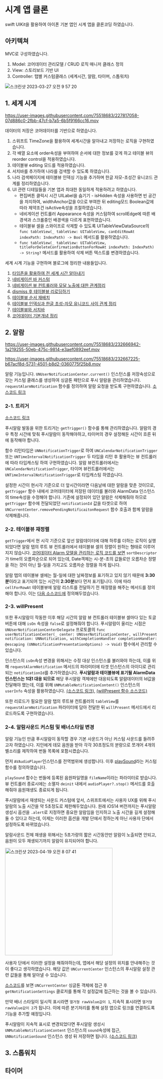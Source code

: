 # 시계 앱 클론

swift UIKit을 활용하여 아이폰 기본 앱인 시계 앱을 클론코딩 하였습니다.

## 아키텍쳐

MVC로 구성하였습니다.

1. Model: 코어데이터 관리모델 / CRUD 로직 매니저 클래스 정의
2. View: 스토리보드 기반 UI
3. Controller: 탭별 커스텀클래스 (세계시간, 알람, 타이머, 스톱워치)

![스크린샷 2023-03-27 오전 9 57 20](https://user-images.githubusercontent.com/75518683/227816805-c474848b-aa00-4daf-bffa-b4f48b7d3481.png)

## 1. 세계 시계

https://user-images.githubusercontent.com/75518683/227817058-07d886c0-2fbb-47cf-b7a5-6b5f9166cc16.mov

데이터의 저장은 코어데이터를 기반으로 하였습니다.

1. 스위프트 TimeZone을 활용하여 세계시간을 알아내고 저장하는 로직을 구현하였습니다.
2. 각 배열 요소에 order속성을 부여하여 순서에 대한 정보를 갖게 하고 테이블 뷰의 reorder control을 적용하였습니다.
3. 테이블뷰 editing 모드를 적용하였습니다.
4. 서치바를 추가하여 나라를 검색할 수 있도록 하였습니다.
5. 나라 검색페이지에 테이블뷰 인덱싱 기능을 추가하며 한글 자모-초성간 유니코드 관계를 정리하였습니다.
6. UI 관련 디테일들을 기본 앱과 최대한 동일하게 적용하려고 하였습니다.
    - 편집버튼 클릭시 시간 UILabel을 숨기기 - isHidden 속성을 사용하면 빈 공간을 차지하여, widthAnchor값을 0으로 부여한 뒤 editing모드 Boolean값에 따라 제약조건 isActive속성을 조절하였습니다.
    - 네비게이션 컨트롤러 Appearance 속성을 커스텀하여 scrollEdge에 따른 배경색과 스크롤중인 배경색을 다르게 표현하였습니다.
    - 테이블뷰 셀을 스와이프로 삭제할 수 있도록 UITableViewDataSource의 `func tableView(_ tableView: UITableView, canEditRowAt indexPath: IndexPath) -> Bool` 메서드를 활용하였습니다.
    - `func tableView(_ tableView: UITableView, titleForDeleteConfirmationButtonForRowAt indexPath: IndexPath) -> String?` 메서드를 활용하여 삭제 버튼 텍스트를 변경하였습니다.

세계 시계 기능을 구현하며 블로그에 정리한 내용들입니다.

1. [타임존을 활용하여 전 세계 시간 알아내기](https://parkjju.github.io/vue-TIL/trash/230209-timezone.html)
2. [네비게이션 바 커스텀](https://parkjju.github.io/vue-TIL/trash/230213-navigationBar.html)
3. [네비게이션 뷰 컨트롤러와 모달 노출에 대한 관계정리](https://parkjju.github.io/vue-TIL/trash/230215-12.html)
4. [dismiss 후 테이블뷰 리로딩하기](https://parkjju.github.io/vue-TIL/trash/230215-13.html)
5. [테이블뷰 순서 재배치](https://parkjju.github.io/vue-TIL/trash/230217-14.html)
6. [테이블뷰 인덱싱과 한글 초성-자모 유니코드 사이 관계 정리](https://parkjju.github.io/vue-TIL/trash/230319-19.html#%E1%84%90%E1%85%A6%E1%84%8B%E1%85%B5%E1%84%87%E1%85%B3%E1%86%AF%E1%84%87%E1%85%B2-%E1%84%8B%E1%85%B5%E1%86%AB%E1%84%83%E1%85%A6%E1%86%A8%E1%84%89%E1%85%B5%E1%86%BC)
7. [테이블뷰와 서치바](https://parkjju.github.io/vue-TIL/trash/230326-20.html#uisearchbar)
8. [코어데이터 기본개념 정리](https://parkjju.github.io/vue-TIL/swift/230201-core.html)

## 2. 알람

https://user-images.githubusercontent.com/75518683/232666942-1a219255-50eb-475c-9814-e3aef0892eef.mov

https://user-images.githubusercontent.com/75518683/232667225-b67acf8d-5731-4501-b8d2-0360775f25b8.mov

알람 기능입니다. `UNUserNotificationCenter.current()` 인스턴스를 저장속성으로 갖는 커스텀 클래스를 생성하여 싱글톤 패턴으로 푸시 알람을 관리하였습니다.
`requestAlarmNotification` 함수를 정의하여 알람 요청을 받도록 구현하였습니다. [소스코드 링크](https://github.com/Parkjju/clock-app/blob/7bf521149639861051e0df8d82b3e0be7787d53e/clock-app/NotificationService.swift#L45-L79)

### 2-1. 트리거

[소스코드 링크](https://github.com/Parkjju/clock-app/blob/7bf521149639861051e0df8d82b3e0be7787d53e/clock-app/NotificationService.swift#L81-L126)

푸시알람 발동을 위한 트리거는 `getTrigger()` 함수를 통해 관리하였습니다. 알람의 경우 특정 시간에 맞춰 푸시알람이 동작해야하고, 타이머의 경우 설정해둔 시간이 흐른 뒤에 동작해야 합니다.

함수 리턴타입은 `UNNotificationTrigger`로 하여 `UNCalendarNotificationTrigger` 또는 `UNTimeIntervalNotificationTrigger` 두 타입을 리턴 후 활용하는 뷰 컨트롤러에 따라 타입캐스팅 하여 구현하였습니다. 알람 뷰컨트롤러에서는 `UNCalendarNotificationTrigger`, 타이머 뷰컨트롤러에서는 `UNTimeIntervalNotificationTrigger`로 타입캐스팅 하였습니다.

설정한 시간이 현시각 기준으로 더 앞시간이라면 다음날에 대한 알람을 맞춘 것이므로, `getTrigger` 함수 내에서 코어데이터에 저장된 데이터를 불러와 AlarmData 인스턴스의 time속성을 수정해야 합니다. 기존에 설정되어 있던 알람은 삭제해줘야 하므로 `getTrigger` 함수에 전달되었던 `notificationId` 값을 타겟으로 하여 `UNCurrentCenter.removePendingNotificaitonRequest` 함수 호출과 함께 알람을 삭제해줍니다.

### 2-2. 테이블뷰 재정렬

`getTrigger`에서 현 시각 기준으로 앞선 알람데이터에 대해 하루를 더하는 로직이 실행되었다면 알람 탭의 루트 뷰 컨트롤러에서 테이블뷰 셀의 정렬이 원하는 형태로 이루어지지 않습니다. [코어데이터 Alarm 모델을 관리하는 로직 코드를 보면](https://github.com/Parkjju/clock-app/blob/92a217b371df040ff62f502f76d20aa210b0cdd1/clock-app/Models/Alarm/AlarmManager.swift#L24-L49) `sortDescriptor`가 time의 오름차순으로 되어 있는데, Date객체는 시-분-초의 값들로만 오름차순 정렬을 하는 것이 아닌 월-일을 가지고도 오름차순 정렬을 하게 됩니다.

알람 탭의 테이블뷰 셀에는 월-일에 대한 날짜정보를 표기하고 있지 않기 때문에 **3:30분**이라고 표기되어 있는 시간이 **2:30분**보다 먼저 표기됩니다. 이에 따라 `cellForRowAt` 테이블뷰에 알람 리스트를 전달하기 전 재정렬을 해주는 메서드를 정의해야 합니다. 이는 [다음 소스코드에](https://github.com/Parkjju/clock-app/blob/92a217b371df040ff62f502f76d20aa210b0cdd1/clock-app/Controllers/Alarm/AlarmViewController.swift#L65-L99) 정의해두었습니다.

### 2-3. willPresent

또한 푸시알람이 작동한 이후 해당 시간의 알람 뷰 컨트롤러 테이블뷰 셀마다 있는 토글버튼에 대해 `isOn` 속성을 `false`로 설정해줘야 합니다. 푸시알람이 울리는 시점은 `UNUserNotificationCenterDelegate` 프로토콜의 `func userNotificationCenter(_ center: UNUserNotificationCenter, willPresent notification: UNNotification, withCompletionHandler completionHandler: @escaping (UNNotificationPresentationOptions) -> Void)` 함수에서 관리할 수 있습니다.

인스턴스의 `isOn`속성 변경을 위해서는 수정 대상 인스턴스를 불러와야 하는데, 이를 위해 `requestAlarmNotification` 메서드의 파라미터에 타겟 인스턴스의 아이디로 관리되는 `notificationId`를 추가하였습니다. **푸시알람과 테이블뷰에 표기될 AlarmData 인스턴스는 1대1 대응 되므로** 해당 푸시알람 객체에만 대응되도록 알람데이터의 Id값을 전달해야 했는데, 이를 위해 `UNMutableNotificationContent()` 인스턴스의 `userInfo` 속성을 활용하였습니다. [(소스코드 링크)](https://github.com/Parkjju/clock-app/blob/120585cf943f6ad32a76691d51e49d2d3511946d/clock-app/NotificationService.swift#L61), [(willPresent 함수 소스코드)](https://github.com/Parkjju/clock-app/blob/120585cf943f6ad32a76691d51e49d2d3511946d/clock-app/NotificationService.swift#L155-L174)

또한 리로드가 필요한 알람 탭의 루트뷰 컨트롤러의 `tableView`를 `requestAlarmNotification` 파라미터에 담아 전달한 뒤 `willPresent` 메서드에서 리로드하도록 구현하였습니다.

### 2-4. 알람사운드 커스텀 및 배너스타일 변경

알람 기능인 만큼 푸시알람이 동작할 경우 기본 사운드가 아닌 커스텀 사운드를 들려주고자 하였습니다. 지인에게 데모 음원을 받아 각각 30초정도의 분량으로 쪼개어 4개의 벨소리를 제작하여 번들 목록에 포함시켰습니다.

먼저 `AVAudioPlayer`인스턴스를 전역범위에 생성합니다. 이후 [playSound](https://github.com/Parkjju/clock-app/blob/a89c19092f2f44ba578f6443510aebae4d9da815/clock-app/Util/playSound.swift#L8-L37)라는 커스텀 함수를 정의하였습니다.

`playSound` 함수는 번들에 등록된 음원파일명을 `fileName`이라는 파라미터로 받습니다. 뷰 컨트롤러 종료시에는 소멸자 `deinit` 내에서 `audioPlayer?.stop()` 메서드를 호출해줘야 음원재생도 종료되게 됩니다.

푸시알람에서 재생되는 사운드 커스텀에 앞서, 스위프트에서는 사용자 UX를 위해 푸시알람의 노출 시간을 약 5초정도로 제한해두었습니다. 원래 iOS14 버전까지는 푸시알람 생성시 옵션을 `.alert`로 지정하면 중요한 알람임을 인지하고 노출 시간을 길게 설정해둘 수 있다고 하는데, 이제는 이러한 옵션을 개발 단에서 정하는게 아닌 사용자 단에서 설정하도록 바뀌었습니다.

알람사운드 전체 재생을 위해서는 5초가량의 짧은 시간동안만 알람이 노출되면 안되고, 음원이 모두 재생되기까지 알람이 유지되어야 합니다.

<img width="354" alt="스크린샷 2023-04-19 오전 8 07 41" src="https://user-images.githubusercontent.com/75518683/232923907-1bdef106-6912-436b-a511-ef8534270245.png">

사용자 단에서 이러한 설정을 해줘야하는데, 앱에서 해당 설정의 위치를 안내해주는 것이 좋다고 생각하였습니다. 해당 값은 `UNCurrentCenter` 인스턴스의 푸시알람 설정 관련 값들을 통해 알아낼 수 있습니다.

[소스코드](https://github.com/Parkjju/clock-app/blob/98a9faf7d02a61795c779965e064109c6a30f032/clock-app/Controllers/WorldClock/WorldClockViewController.swift#L22-L31)를 보면 `UNCurrentCenter` 싱글톤 객체에 접근 후 `getNotificationSettings` 클로저를 통해 각 설정값에 접근하는 것을 볼 수 있습니다.

만약 배너 스타일이 일시적 표시라면 `열거형 rawValue값이 1`, 지속적 표시라면 `열거형 rawValue값이 2`가 됩니다. 이에 따른 분기처리를 통해 설정 앱으로 링크를 연결하도록 기능을 추가할 예정입니다.

푸시알람이 지속적 표시로 변경되었다면 푸시알람 생성시 `UNMutableNotificationContent` 인스턴스의 `sound`속성에 접근, `UNNotificationSound` 인스턴스 생성 뒤 저장하면 됩니다. [(소스코드 링크)](https://github.com/Parkjju/clock-app/blob/98a9faf7d02a61795c779965e064109c6a30f032/clock-app/NotificationService.swift#L52-L53)

## 3. 스톱워치

## 타이머
